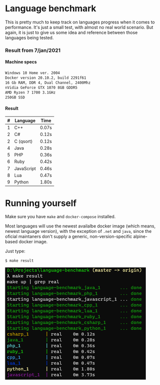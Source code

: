 # Language benchmark

This is pretty much to keep track on languages progress when it comes to performance. It's just a small test, with almost no real world scenario. But again, it is just to give us some idea and reference between those languages being tested.

### Result from 7/jan/2021

#### Machine specs

```
Windows 10 Home ver. 2004
Docker version 20.10.2, build 2291f61
16 Gb RAM, DDR 4, Dual Channel, 2400Mhz
nVidia GeForce GTX 1070 8GB GDDR5
AMD Ryzen 7 1700 3.1GHz
250GB SSD
```

#### Result

| # | Language    | Time  |
|---|-------------|-------|
| 1 | C++         | 0.07s |
| 2 | C#          | 0.12s |
| 2 | C (qsort)   | 0.12s |
| 4 | Java        | 0.28s |
| 5 | PHP         | 0.36s |
| 6 | Ruby        | 0.42s |
| 7 | JavaScript  | 0.46s |
| 8 | Lua         | 0.47s |
| 9 | Python      | 1.80s |


# Running yourself

Make sure you have `make` and `docker-compose` installed.

Most languages will use the newest availalbe docker image (which means, newest language version), with the exception of `.net` and `java`, since the oficial maintaners don't supply a generic, non-version-specific alpine-based docker image.

Just type:

```sh
$ make result
```

![example](./example.png)